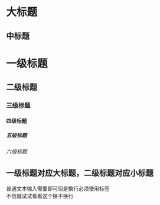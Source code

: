 大标题
=====
中标题
-----
# 一级标题
## 二级标题
### 三级标题
#### 四级标题
##### 五级标题
###### 六级标题

## **一级标题对应大标题，二级标题对应小标题** ## 

普通文本输入需要即可但是换行必须使用标签<br>
不信就试试看看这个换不换行
